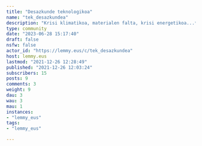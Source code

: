 ```yaml
---
title: "Desazkunde teknologikoa" 
name: "tek_desazkundea"
description: "Krisi klimatikoa, materialen falta, krisi energetikoa...**Kolapsora bidean teknologiak aztertzeko txokoa.**Birziklapena, energia berriztagarriak, burujabetza energetiko/teknologikoa, garapen ekologikoa, zaharkitze programatua... **Desazkunde teknologikoa?***Banner eta logoa:**https://unsplash.com/photos/EtybYF-pNzIhttps://www.pexels.com/es-es/foto/internet-conexion-tecnologia-suelo-8720616/* "
type: community
date: "2023-06-28 15:17:40"
draft: false
nsfw: false
actor_id: "https://lemmy.eus/c/tek_desazkundea"
host: lemmy.eus
lastmod: "2021-12-26 12:28:49"
published: "2021-12-26 12:03:24"
subscribers: 15
posts: 9
comments: 3
weight: 9
dau: 3
wau: 3
mau: 1
instances:
- "lemmy_eus"
tags: 
- "lemmy_eus"

---
```


